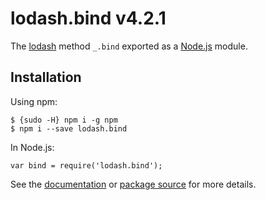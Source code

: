 lodash.bind v4.2.1
==================

The [lodash](https://lodash.com/) method `_.bind` exported as a [Node.js](https://nodejs.org/) module.

Installation
------------

Using npm:

    $ {sudo -H} npm i -g npm
    $ npm i --save lodash.bind

In Node.js:

    var bind = require('lodash.bind');

See the [documentation](https://lodash.com/docs#bind) or [package source](https://github.com/lodash/lodash/blob/4.2.1-npm-packages/lodash.bind) for more details.
